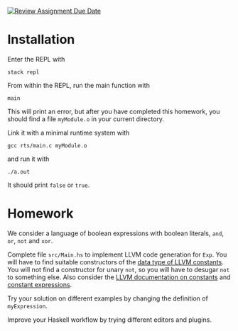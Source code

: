 [![Review Assignment Due Date](https://classroom.github.com/assets/deadline-readme-button-22041afd0340ce965d47ae6ef1cefeee28c7c493a6346c4f15d667ab976d596c.svg)](https://classroom.github.com/a/tOcg-zSA)
# Installation

Enter the REPL with

```
stack repl
```

From within the REPL, run the main function with

```
main
```

This will print an error, but after you have completed this homework,
you should find a file `myModule.o` in your current directory.

Link it with a minimal runtime system with

```
gcc rts/main.c myModule.o
```

and run it with

```
./a.out
```

It should print `false` or `true`.


# Homework

We consider a language of boolean expressions with boolean literals,
`and`, `or`, `not` and `xor`.

Complete file `src/Main.hs` to implement LLVM code generation for `Exp`.
You will have to find suitable constructors of the
[data type of LLVM constants](https://hackage.haskell.org/package/llvm-hs-pure-9.0.0/docs/LLVM-AST-Constant.html#t:Constant).
You will not find a constructor for unary `not`, so you will have to
desugar `not` to something else. Also consider the
[LLVM documentation on constants](http://llvm.org/docs/LangRef.html#constants)
and [constant expressions](http://llvm.org/docs/LangRef.html#constant-expressions).

Try your solution on different examples by changing the definition of
`myExpression`.

Improve your Haskell workflow by trying different editors and plugins.

